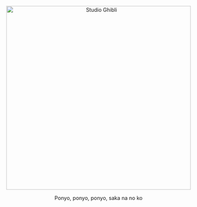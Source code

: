 <p align="center">
  <img src="https://media.giphy.com/media/v1.Y2lkPTc5MGI3NjExYWVxN2MxMTA3dXdudXVtcXUya3dkazU5dzdraHNiY29ieWpwNGJiNiZlcD12MV9naWZzX3NlYXJjaCZjdD1n/d7kpFDc1mYqDnD3hh1/giphy.gif" alt="Studio Ghibli" width="500">
</p>
<p align="center">
Ponyo, ponyo, ponyo, saka na no ko
</p>
